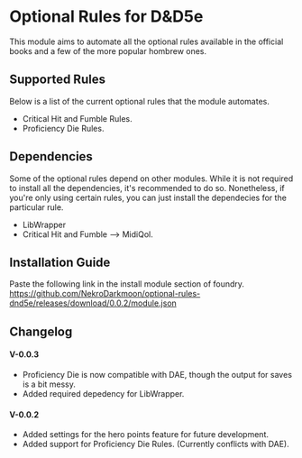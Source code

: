# Optional Rules for D&D5e

This module aims to automate all the optional rules available in the official books and a few of the more popular hombrew ones.

## Supported Rules
Below is a list of the current optional rules that the module automates.
- Critical Hit and Fumble Rules.
- Proficiency Die Rules. 

## Dependencies
Some of the optional rules depend on other modules. While it is not required to install all the dependencies, it's recommended to do so. Nonetheless, if you're only using certain rules, you can just install the dependecies for the particular rule.

- LibWrapper
- Critical Hit and Fumble --> MidiQol.


## Installation Guide
Paste the following link in the install module section of foundry.
https://github.com/NekroDarkmoon/optional-rules-dnd5e/releases/download/0.0.2/module.json


## Changelog
#### V-0.0.3
- Proficiency Die is now compatible with DAE, though the output for saves is a bit messy.
- Added required depedency for LibWrapper. 

#### V-0.0.2
- Added settings for the hero points feature for future development.
- Added support for Proficiency Die Rules. (Currently conflicts with DAE).